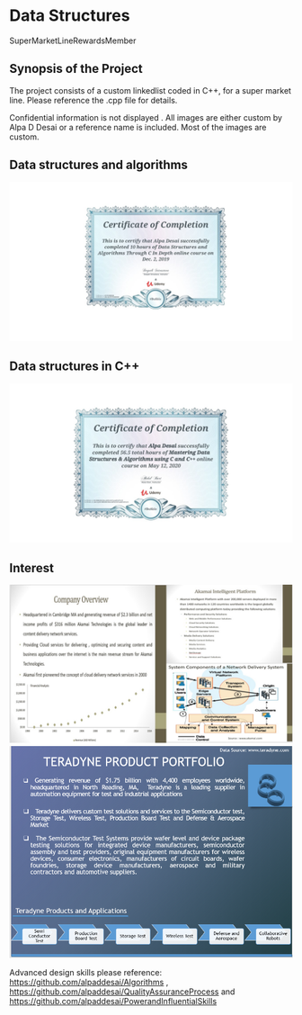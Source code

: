 # Data Structures
SuperMarketLineRewardsMember

## Synopsis of the Project

The project consists of a custom linkedlist coded in C++, for a super market line. Please reference the .cpp file for details.

Confidential information is not displayed . All images are either custom by Alpa D Desai or a reference name is included. Most of the images are custom. 

## Data structures and algorithms
![image](DataStructuresC.jpg)

## Data structures in C++
![image](DataStructuresAlgorithmsCertificate.jpg)

## Interest 
![image](image1.jpg)
![image](image_1.png)

Advanced design skills please reference: https://github.com/alpaddesai/Algorithms ,  https://github.com/alpaddesai/QualityAssuranceProcess and https://github.com/alpaddesai/PowerandInfluentialSkills

